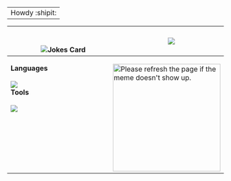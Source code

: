 <!-- prettier-ignore. extra Lanyard code if wanted: &waveColor=7289DA&waveSpotifyColor=7289DA -->
 <table align="center">
<tbody>
  <tr>
    <td> Howdy :shipit: </td>
  </tr>
</tbody>
</table>
 
 <table>
  <thead>
   <tr>
      <th width="500px">
       <br>
       <br>
       <img src="https://readme-jokes.vercel.app/api?hideBorder&bgColor=%0D1117" alt="Jokes Card" />
    </th>
      <th width="500px">
       <img src="https://lanyard.kyrie25.me/api/217414221728710656?hideStatus=true&bg=0D1117&gradient=38ef7d-11998e-38ef7d&imgStyle=square" />
    </th>
    </tr> 
  </thead> 
  <tbody>
  <tr width="600px">
<td width="500px" colspan="2">
  <p align="left">
 <b>Languages</b>
   <img src='https://random-memer-production-b769.up.railway.app/' align="right" height="250" title="Meme" alt="Please refresh the page if the meme doesn't show up.">
   <br>
   <br>
      <img src="https://skillicons.dev/icons?i=bash,nodejs,java,lua,python,js,html,css&theme=dark&perline=8"/>
   <br>
  <b>Tools</b>
   <br>
   <br>
      <img src="https://skillicons.dev/icons?i=linux,vscode,github,replit,stackoverflow,jenkins,atom,discord,mongodb&theme=dark&perline=8" />
  </a>
</p>
</td>
</tr>

  </tbody>
</table>
   
